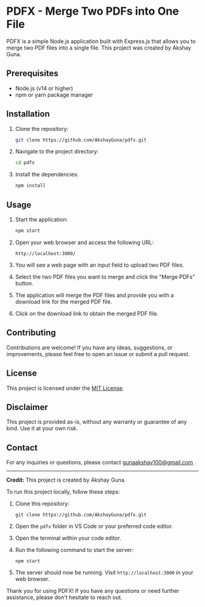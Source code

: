 # PDFX - Merge Two PDFs into One File

PDFX is a simple Node.js application built with Express.js that allows you to merge two PDF files into a single file. This project was created by Akshay Guna.

## Prerequisites

- Node.js (v14 or higher)
- npm or yarn package manager

## Installation

1. Clone the repository:

   ```bash
   git clone https://github.com/AkshayGuna/pdfx.git
   ```

2. Navigate to the project directory:

   ```bash
   cd pdfx
   ```

3. Install the dependencies:

   ```bash
   npm install
   ```

## Usage

1. Start the application:

   ```bash
   npm start
   ```

2. Open your web browser and access the following URL:

   ```plaintext
   http://localhost:3000/
   ```

3. You will see a web page with an input field to upload two PDF files.

4. Select the two PDF files you want to merge and click the "Merge PDFs" button.

5. The application will merge the PDF files and provide you with a download link for the merged PDF file.

6. Click on the download link to obtain the merged PDF file.

## Contributing

Contributions are welcome! If you have any ideas, suggestions, or improvements, please feel free to open an issue or submit a pull request.

## License

This project is licensed under the [MIT License](LICENSE).

## Disclaimer

This project is provided as-is, without any warranty or guarantee of any kind. Use it at your own risk.

## Contact

For any inquiries or questions, please contact gunaakshay100@gmail.com .

---

**Credit:** This project is created by Akshay Guna.

To run this project locally, follow these steps:

1. Clone this repository:
   ```
   git clone https://github.com/AkshayGuna/pdfx.git
   ```

2. Open the `pdfx` folder in VS Code or your preferred code editor.

3. Open the terminal within your code editor.

4. Run the following command to start the server:
   ```
   npm start
   ```

5. The server should now be running. Visit `http://localhost:3000` in your web browser.

Thank you for using PDFX! If you have any questions or need further assistance, please don't hesitate to reach out.